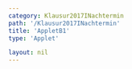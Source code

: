 ```yaml
---
category: Klausur2017INachtermin
path: '/Klausur2017INachtermin'
title: 'AppletB1'
type: 'Applet'

layout: nil
---
```

<link type="text/css" href="https://cdnjs.cloudflare.com/ajax/libs/jsxgraph/0.99.6/jsxgraph.css"><link rel="stylesheet" type="text/css" href="//cdnjs.cloudflare.com/ajax/libs/jsxgraph/0.99.7/jsxgraph.css" />
<div id="06e4d15c-e5c5-4973-b872-133ee64e7135" class="jxgbox" style="width:500px; height:500px">
<script type="text/javascript">
    (function() {
	const board = JXG.JSXGraph.initBoard('06e4d15c-e5c5-4973-b872-133ee64e7135', {
    							boundingbox: [-5, 15, 15, -5],
                  axis: true
              });


var f = x=> -JXG.Math.log(x+1, 3)+2;
var pf = board.create('functiongraph', [f], {strokecolor:'black', strokeWidth:3})
board.create('text', [5,3,'f1(x)'])

var g = x=> -2*JXG.Math.log(x, 3)+4.5;
var pg = board.create('functiongraph', [g], {strokecolor:'green', strokeWidth:3})
board.create('text', [-3,5,'f2(x)'])

var A = board.create('glider', [pf], {color:'orange', label:{fontsize:16, position:'bot'}, size:2});
var D = board.create('point', [function(){return A.X()}, function(){return -2*JXG.Math.log(A.X(), 3)+4.5}], {name:'D', label:{fontsize:16, position:'bot'}, size:2});
var B = board.create('point', [function(){return A.X()+2}, function(){return A.Y()}], {label:{fontsize:16, position:'bot'}, size:2});

var P = board.create('point', [function() { return -Math.cos(125 * Math.PI/180)+ D.X(); },
      function() { return Math.sin(125 * Math.PI/180)+D.Y(); }], {visible:false, name:'p'});
var DP = board.create('line', [D,P], {visible:false});

var BCp = board.create('point', [function(){return B.X()}, function(){return B.Y()+2}], {visible:false, label:{fontsize:16, position:'bot'}, size:2})
var Cl = board.create('line', [B,BCp], {visible:false});

var C = board.create('intersection', [DP, Cl], {name:'C', label:{fontsize:16, position:'bot'}, size:2});

var AB = board.create('line', [A,B], {straightFirst:false, straightLast:false});
var CB = board.create('line', [C,B], {straightFirst:false, straightLast:false});
var CD = board.create('line', [C,D], {straightFirst:false, straightLast:false});
var AD = board.create('line', [A,D], {straightFirst:false, straightLast:false});
board.create('text', [-5,-5,'M I 2017 NT B 1'], {fontsize: 18, fixed:true});
board.create('text', [5,12,function(){return '|<span style="border-top:1px solid">BC</span>| = '+Math.round(100*C.Y()-B.Y())/100}], {fontsize: 18, fixed:true});
})()
  </script>
  </div>
